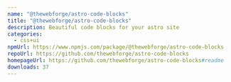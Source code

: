 ```yaml
---
name: "@thewebforge/astro-code-blocks"
title: "@thewebforge/astro-code-blocks"
description: Beautiful code blocks for your astro site
categories:
  - css+ui
npmUrl: https://www.npmjs.com/package/@thewebforge/astro-code-blocks
repoUrl: https://github.com/thewebforge/astro-code-blocks
homepageUrl: https://github.com/thewebforge/astro-code-blocks#readme
downloads: 37
---
```

